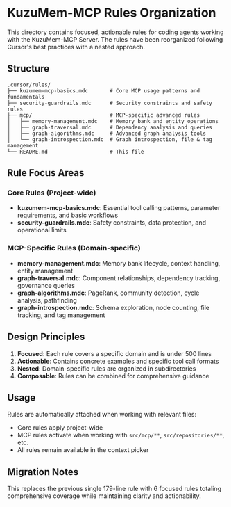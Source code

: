 # KuzuMem-MCP Rules Organization

This directory contains focused, actionable rules for coding agents working with the KuzuMem-MCP Server. The rules have been reorganized following Cursor's best practices with a nested approach.

## Structure

```
.cursor/rules/
├── kuzumem-mcp-basics.mdc       # Core MCP usage patterns and fundamentals
├── security-guardrails.mdc      # Security constraints and safety rules
├── mcp/                         # MCP-specific advanced rules
│   ├── memory-management.mdc    # Memory bank and entity operations
│   ├── graph-traversal.mdc      # Dependency analysis and queries
│   ├── graph-algorithms.mdc     # Advanced graph analysis tools
│   └── graph-introspection.mdc  # Graph introspection, file & tag management
└── README.md                    # This file
```

## Rule Focus Areas

### Core Rules (Project-wide)
- **kuzumem-mcp-basics.mdc**: Essential tool calling patterns, parameter requirements, and basic workflows
- **security-guardrails.mdc**: Safety constraints, data protection, and operational limits

### MCP-Specific Rules (Domain-specific)
- **memory-management.mdc**: Memory bank lifecycle, context handling, entity management
- **graph-traversal.mdc**: Component relationships, dependency tracking, governance queries
- **graph-algorithms.mdc**: PageRank, community detection, cycle analysis, pathfinding
- **graph-introspection.mdc**: Schema exploration, node counting, file tracking, and tag management

## Design Principles

1. **Focused**: Each rule covers a specific domain and is under 500 lines
2. **Actionable**: Contains concrete examples and specific tool call formats
3. **Nested**: Domain-specific rules are organized in subdirectories
4. **Composable**: Rules can be combined for comprehensive guidance

## Usage

Rules are automatically attached when working with relevant files:
- Core rules apply project-wide
- MCP rules activate when working with `src/mcp/**`, `src/repositories/**`, etc.
- All rules remain available in the context picker

## Migration Notes

This replaces the previous single 179-line rule with 6 focused rules totaling comprehensive coverage while maintaining clarity and actionability.
